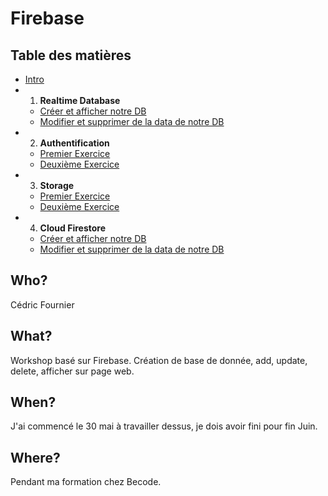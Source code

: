 # Firebase

## Table des matières

  - [Intro](intro.md) 
  - 1) **Realtime Database**
    - [Créer et afficher notre DB](./1_Realtime_Database/exercice01.md)
    - [Modifier et supprimer de la data de notre DB](./1_Realtime_Database/exercice02.md)
  - 2) **Authentification**
    - [Premier Exercice](./2_Authentification/exercice01.md)
    - [Deuxième Exercice](./2_Authentification/exercice02.md)
  - 3) **Storage**
    - [Premier Exercice](./3_Storage/exercice01.md)
    - [Deuxième Exercice](./3_Storage/exercice02.md)
  - 4) **Cloud Firestore**
    - [Créer et afficher notre DB](./4_Cloud_Firestore/exercice01.md)
    - [Modifier et supprimer de la data de notre DB](./4_Cloud_Firestore/exercice02.md)


## Who?
  Cédric Fournier

## What?
  Workshop basé sur Firebase. Création de base de donnée, add, update, delete, afficher sur page web.

## When?
  J'ai commencé le 30 mai à travailler dessus, je dois avoir fini pour fin Juin.

## Where?
  Pendant ma formation chez Becode.
